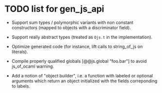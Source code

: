 TODO list for gen_js_api
========================



- Support sum types / polymorphic variants with non constant constructors
  (mapped to objects with a discriminator field).


- Support really abstract types (treated as `Ojs.t` in the implementation).

- Optimize generated code (for instance, lift calls to string_of_js on
  literals).

- Compile properly qualified globals [@@js.global "foo.bar"] to avoid
  js_of_ocaml warning.

- Add a notion of "object builder", i.e. a function with labeled or
  optional arguments which return an object initialized with the
  fields correponding to labels.
